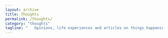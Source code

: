 ```yaml
---
layout: archive
title: Thoughts
permalink: /thoughts/
category: "thoughts"
tagline: "   Opinions, life experiences and articles on things happening around me."
---
```

